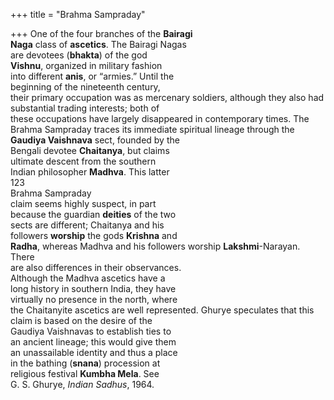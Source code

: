 +++
title = "Brahma Sampraday"

+++
One of the four branches of the **Bairagi**  
**Naga** class of **ascetics**. The Bairagi Nagas  
are devotees (**bhakta**) of the god  
**Vishnu**, organized in military fashion  
into different **anis**, or “armies.” Until the  
beginning of the nineteenth century,  
their primary occupation was as mercenary soldiers, although they also had  
substantial trading interests; both of  
these occupations have largely disappeared in contemporary times. The  
Brahma Sampraday traces its immediate spiritual lineage through the  
**Gaudiya Vaishnava** sect, founded by the  
Bengali devotee **Chaitanya**, but claims  
ultimate descent from the southern  
Indian philosopher **Madhva**. This latter  
123  
Brahma Sampraday  
claim seems highly suspect, in part  
because the guardian **deities** of the two  
sects are different; Chaitanya and his  
followers **worship** the gods **Krishna** and  
**Radha**, whereas Madhva and his followers worship **Lakshmi**-Narayan. There  
are also differences in their observances.  
Although the Madhva ascetics have a  
long history in southern India, they have  
virtually no presence in the north, where  
the Chaitanyite ascetics are well represented. Ghurye speculates that this  
claim is based on the desire of the  
Gaudiya Vaishnavas to establish ties to  
an ancient lineage; this would give them  
an unassailable identity and thus a place  
in the bathing (**snana**) procession at  
religious festival **Kumbha Mela**. See  
G. S. Ghurye, *Indian Sadhus*, 1964.